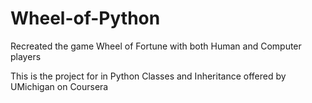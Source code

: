 # Wheel-of-Python
Recreated the game Wheel of Fortune with both Human and Computer players

This is the project for in Python Classes and Inheritance offered by UMichigan on Coursera
